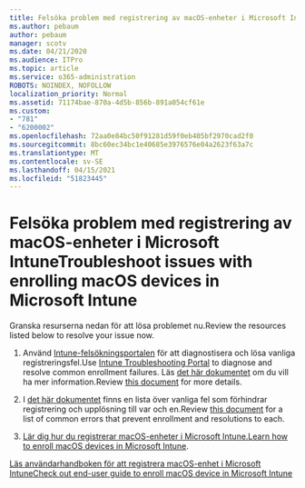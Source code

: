 ```yaml
---
title: Felsöka problem med registrering av macOS-enheter i Microsoft Intune
ms.author: pebaum
author: pebaum
manager: scotv
ms.date: 04/21/2020
ms.audience: ITPro
ms.topic: article
ms.service: o365-administration
ROBOTS: NOINDEX, NOFOLLOW
localization_priority: Normal
ms.assetid: 71174bae-870a-4d5b-856b-891a054cf61e
ms.custom:
- "781"
- "6200002"
ms.openlocfilehash: 72aa0e84bc50f91281d59f0eb405bf2970cad2f0
ms.sourcegitcommit: 8bc60ec34bc1e40685e3976576e04a2623f63a7c
ms.translationtype: MT
ms.contentlocale: sv-SE
ms.lasthandoff: 04/15/2021
ms.locfileid: "51823445"
---
```

# <a name="troubleshoot-issues-with-enrolling-macos-devices-in-microsoft-intune"></a><span data-ttu-id="4e0d7-102">Felsöka problem med registrering av macOS-enheter i Microsoft Intune</span><span class="sxs-lookup"><span data-stu-id="4e0d7-102">Troubleshoot issues with enrolling macOS devices in Microsoft Intune</span></span>

<span data-ttu-id="4e0d7-103">Granska resurserna nedan för att lösa problemet nu.</span><span class="sxs-lookup"><span data-stu-id="4e0d7-103">Review the resources listed below to resolve your issue now.</span></span>
  
1. <span data-ttu-id="4e0d7-104">Använd [Intune-felsökningsportalen](https://devicemanagement.microsoft.com/#blade/Microsoft_Intune_DeviceSettings/TroubleshootBlade) för att diagnostisera och lösa vanliga registreringsfel.</span><span class="sxs-lookup"><span data-stu-id="4e0d7-104">Use [Intune Troubleshooting Portal](https://devicemanagement.microsoft.com/#blade/Microsoft_Intune_DeviceSettings/TroubleshootBlade) to diagnose and resolve common enrollment failures.</span></span> <span data-ttu-id="4e0d7-105">Läs [det här dokumentet](https://docs.microsoft.com/intune/help-desk-operators) om du vill ha mer information.</span><span class="sxs-lookup"><span data-stu-id="4e0d7-105">Review [this document](https://docs.microsoft.com/intune/help-desk-operators) for more details.</span></span>

2. <span data-ttu-id="4e0d7-106">I [det här dokumentet](https://docs.microsoft.com/troubleshoot/mem/intune/troubleshoot-device-enrollment-in-intune) finns en lista över vanliga fel som förhindrar registrering och upplösning till var och en.</span><span class="sxs-lookup"><span data-stu-id="4e0d7-106">Review [this document](https://docs.microsoft.com/troubleshoot/mem/intune/troubleshoot-device-enrollment-in-intune) for a list of common errors that prevent enrollment and resolutions to each.</span></span>

3. <span data-ttu-id="4e0d7-107">[Lär dig hur du registrerar macOS-enheter i Microsoft Intune.](https://docs.microsoft.com/intune/macos-enroll)</span><span class="sxs-lookup"><span data-stu-id="4e0d7-107">[Learn how to enroll macOS devices in Microsoft Intune](https://docs.microsoft.com/intune/macos-enroll).</span></span>

[<span data-ttu-id="4e0d7-108">Läs användarhandboken för att registrera macOS-enhet i Microsoft Intune</span><span class="sxs-lookup"><span data-stu-id="4e0d7-108">Check out end-user guide to enroll macOS device in Microsoft Intune</span></span>](https://docs.microsoft.com/intune-user-help/enroll-your-device-in-intune-macos-cp)
  